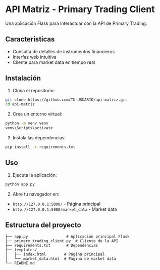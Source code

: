 # API Matriz - Primary Trading Client

Una aplicación Flask para interactuar con la API de Primary Trading.

## Características

- Consulta de detalles de instrumentos financieros
- Interfaz web intuitiva
- Cliente para market data en tiempo real

## Instalación

1. Clona el repositorio:
```bash
git clone https://github.com/TU-USUARIO/api-matriz.git
cd api-matriz
```

2. Crea un entorno virtual:
```bash
python -m venv venv
venv\Scripts\activate
```

3. Instala las dependencias:
```bash
pip install -r requirements.txt
```

## Uso

1. Ejecuta la aplicación:
```bash
python app.py
```

2. Abre tu navegador en:
- `http://127.0.0.1:5000/` - Página principal
- `http://127.0.0.1:5000/market_data` - Market data

## Estructura del proyecto

```
├── app.py                 # Aplicación principal Flask
├── primary_trading_client.py  # Cliente de la API
├── requirements.txt       # Dependencias
├── templates/
│   ├── index.html        # Página principal
│   └── market_data.html  # Página de market data
└── README.md
```